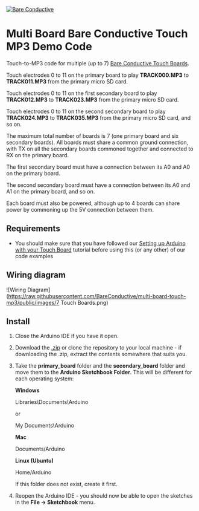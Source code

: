 [![Bare Conductive](http://bareconductive.com/assets/images/LOGO_256x106.png)](http://www.bareconductive.com/)

# Multi Board Bare Conductive Touch MP3 Demo Code

Touch-to-MP3 code for multiple (up to 7) [Bare Conductive Touch Boards](http://www.bareconductive.com/shop/touch-board/).

Touch electrodes 0 to 11 on the primary board to play **TRACK000.MP3** to **TRACK011.MP3** from the primary micro SD card. 

Touch electrodes 0 to 11 on the first secondary board to play **TRACK012.MP3** to **TRACK023.MP3** from the primary micro SD card. 

Touch electrodes 0 to 11 on the second secondary board to play **TRACK024.MP3** to **TRACK035.MP3** from the primary micro SD card, and so on.

The maximum total number of boards is 7 (one primary board and six secondary boards). All boards must share a common ground connection, with TX on all the secondary boards commoned together and connected to RX on the primary board.

The first secondary board must have a connection between its A0 and A0 on the primary board.

The second secondary board must have a connection between its A0 and A1 on the primary board, and so on.

Each board must also be powered, although up to 4 boards can share power by commoning up the 5V connection between them.


## Requirements
* You should make sure that you have followed our [Setting up Arduino with your Touch Board](http://www.bareconductive.com/make/setting-up-arduino-with-your-touch-board/) tutorial before using this (or any other) of our code examples

## Wiring diagram

![Wiring Diagram](https://raw.githubusercontent.com/BareConductive/multi-board-touch-mp3/public/images/7 Touch Boards.png)

## Install

1. Close the Arduino IDE if you have it open.
1. Download the [.zip](https://github.com/BareConductive/multi-board-touch-mp3/archive/public.zip) or clone the repository to your local machine - if downloading the .zip, extract the contents somewhere that suits you.
1. Take the **primary_board** folder and the **secondary_board** folder and move them to the **Arduino Sketchbook Folder**. This will be different for each operating system: 

	**Windows**
	
	Libraries\\Documents\\Arduino
	
	or
	
	My Documents\\Arduino	
	
	**Mac**
	
	Documents/Arduino
	
	**Linux (Ubuntu)**
	
	Home/Arduino


	If this folder does not exist, create it first.
1. Reopen the Arduino IDE - you should now be able to open the sketches in the **File -> Sketchbook** menu.
